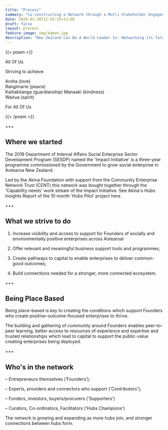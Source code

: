 ```yaml
---
title: "Process"
summary: "Co-constructing a Network through a Mutli-Stakeholder Engagement And Co-Design Process."
date: 2020-03-28T12:55:15+13:00
draft: false
layout: process
feature_image: img/bwman.jpg
description: "New Zealand Can Be A World Leader In. Networking its Talented Citizens, connecting them to Government, Philanthropic and Private Capital to deliver the future we want for generations to come"
---
```


{{< poem >}}

All Of Us

Striving to achieve

Aroha (love)  
Rangimarie (peace)  
Kaitiakitanga (guardianship)
Manaaki (kindness)  
Wairua (spirit)  

For All Of Us

{{< /poem >}}

+++

## Where we started

The 2019 Department of Internal Affairs Social Enterprise Sector Development Program (SESDP) named the 'Impact Initiative' is a three-year programme commissioned by the Government to grow social enterprise in Aotearoa New Zealand.

Led by the Akina Foundation with support from the Community Enterprise Network Trust (CENT) this network was bought together through the 'Capability needs' work stream of the Impact Initiative. See Akina's Hubs Insights Report of the 10 month ‘Hubs Pilot’ project here.

+++

## What we strive to do

1. Increase visibility and access to support for Founders of socially and environmentally positive enterprises across Aotearoal

2. Offer relevant and meaningful business support tools and programmes;

3. Create pathways to capital to enable enterprises to deliver common-good outcomes;

4. Build connections needed for a stronger, more connected ecosystem.


+++

## Being Place Based

Being place-based is key to creating the conditions which support Founders who create positive-outcome-focused enterprises to thrive.

The building and gathering of community around Founders enables peer-to-peer learning, better access to resources of experience and expertise and trusted relationships which lead to capital to support the public-value creating enterprises being deployed.

+++

## Who's in the network

– Entrepreneurs themselves (‘Founders’);

– Experts, providers and connectors who support ('Contributors');

– Funders, investors, buyers/procurers ('Supporters')

– Curators, Co-ordinators, Facilitators (’Hubs Champions’)

The network is growing and expanding as more hubs join, and stronger connections between hubs form.